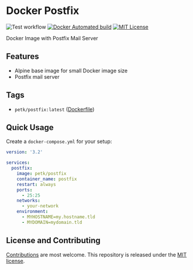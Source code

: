 # Docker Postfix

![Test workflow](https://github.com/petk/docker-postfix/actions/workflows/test.yaml/badge.svg)
[![Docker Automated build](https://img.shields.io/docker/automated/petk/postfix.svg)](https://hub.docker.com/r/petk/postfix/) [![MIT License](https://img.shields.io/github/license/petk/docker-postfix.svg "MIT License")](https://github.com/petk/docker-postfix/blob/master/LICENSE)

Docker Image with Postfix Mail Server

## Features

* Alpine base image for small Docker image size
* Postfix mail server

## Tags

* `petk/postfix:latest` ([Dockerfile](https://github.com/petk/docker-postfix/blob/master/Dockerfile))

## Quick Usage

Create a `docker-compose.yml` for your setup:

```yaml
version: '3.2'

services:
  postfix:
    image: petk/postfix
    container_name: postfix
    restart: always
    ports:
      - 25:25
    networks:
      - your-network
    environment:
      - MYHOSTNAME=my.hostname.tld
      - MYDOMAIN=mydomain.tld
```

## License and Contributing

[Contributions](https://github.com/petk/docker-postfix/blob/master/CONTRIBUTING.md) are most welcome. This repository is released under the [MIT license](https://github.com/petk/docker-postfix/blob/master/LICENSE).
